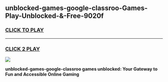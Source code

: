 
## unblocked-games-google-classroo-Games-Play-Unblocked-&-Free-9020f
<h3>
<a href="https://premium76.site?title=unblocked-games-google-classroo&ref=24A">CLICK TO PLAY</a></h3>
<hr>

<h3>
<a href="https://premium76.site?title=unblocked-games-google-classroo&ref=24A">CLICK 2 PLAY</a>
  
</h3>

<a href="https://premium76.site?title=unblocked-games-google-classroo&ref=24A"><img src="https://clearcache.store/games.png"></a>


**unblocked-games-google-classroo games unblocked: Your Gateway to Fun and Accessible Online Gaming**
